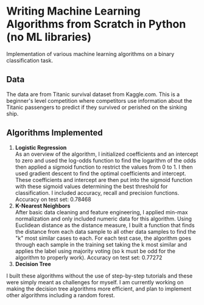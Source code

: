 # Writing Machine Learning Algorithms from Scratch in Python (no ML libraries) 
Implementation of various machine learning algorithms on a binary classification task.

## Data
The data are from Titanic survival dataset from Kaggle.com. This is a beginner's level competition where competitors use information about the Titanic passengers to predict if they survived or perished on the sinking ship.

## Algorithms Implemented
<ol>
  <li><b>Logistic Regression</b></li>
As an overview of the algorithm, I initialized coefficients and an intercept to zero and used the log-odds function to find the logarithm of the odds then applied a sigmoid function to restrict the values from 0 to 1. I then used gradient descent to find the optimal coefficients and intercept. These coefficients and intercept are then put into the sigmoid function with these sigmoid values determining the best threshold for classification. I included accuracy, recall and precision functions.
Accuracy on test set: 0.78468
  <li><b>K-Nearest Neighbors</b></li>
After basic data cleaning and feature engineering, I applied min-max normalization and only included numeric data for this algorithm. Using Euclidean distance as the distance measure, I built a function that finds the distance from each data sample to all other data samples to find the "k" most similar cases to each. For each test case, the algorithm goes through each sample in the training set taking the k most similar and applies the label using majority voting (so k must be odd for the algorithm to properly work).
Accuracy on test set: 0.77272

  <li><b>Decision Tree</b></li>
</ol>

I built these algorithms without the use of step-by-step tutorials and these were simply meant as challenges for myself. I am currently working on making the decision tree algorithms more efficient, and plan to implement other algorithms including a random forest.

